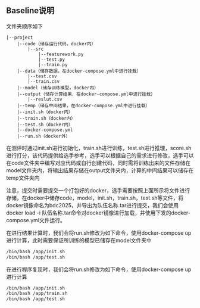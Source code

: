 ## Baseline说明

文件夹顺序如下

```
|--project
    |--code（储存运行代码，docker内）
        |--src
            |--featurework.py
            |--test.py
            |--train.py
    |--data（储存数据，在docker-compose.yml中进行挂载）
        |--test.csv
        |--train.csv
    |--model（储存训练模型，docker内）
    |--output（储存计算结果，在docker-compose.yml中进行挂载）
        |--reslut.csv
    |--temp（储存中间结果，在docker-compose.yml中进行挂载）
    |--init.sh（docker内）
    |--train.sh（docker内）
    |--test.sh（docker内）
    |--docker-compose.yml
    |--run.sh（docker外）
```

在测评时通过init.sh进行初始化，train.sh进行训练，test.sh进行推理，score.sh进行打分，该代码提供给选手参考，选手可以根据自己的需求进行修改，选手可以在code文件夹中编写对应代码或自行创建代码，同时需将训练出来的文件存储在model文件夹内，将输出结果存储在output文件夹内，计算的中间结果可以储存在temp文件夹内

注意，提交时需要提交一个打包好的docker，选手需要按照上面所示将文件进行存储，在docker中储存code，model，init.sh，train.sh，test.sh等文件，将docker镜像命名为bdc2025，并导出为队伍名称.tar进行提交，我们会使用docker load -i 队伍名称.tar命令对docker镜像进行加载，并使用下发的docker-compose.yml文件运行。

在进行结果计算时，我们会将run.sh修改为如下命令，使用docker-compose up进行计算，此时需要保证所训练的模型已储存在model文件夹中

```sh
/bin/bash /app/init.sh
/bin/bash /app/test.sh
```

在进行程序复现时，我们会将run.sh修改为如下命令，使用docker-compose up进行计算

```sh
/bin/bash /app/init.sh
/bin/bash /app/train.sh
/bin/bash /app/test.sh
```

